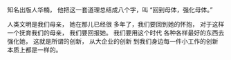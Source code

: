 ### 
知名出版人华楠，
他把这一套道理总结成八个字，叫
“回到母体，强化母体。”

人类文明是我们母亲，
她在那儿已经很
多年了，我们要回到她的怀抱，
对于这样一个抚育我们的母亲，
我们要回报她。
我们要用这个时代
各种各样最好的东西去强化她，
这就是所谓的创新，
从大企业的创新
到我们身边每一件小工作的创新
本质上都是一样的。

